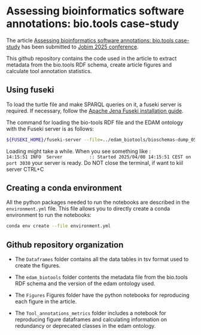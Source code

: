 # Assessing bioinformatics software annotations: bio.tools case-study 

The article [Assessing bioinformatics software annotations: bio.tools case-study](JOBIM2025_submission_219.pdf) has been submitted to [Jobim 2025 conference](https://jobim2025.labri.fr/). 

This github repository contains the code used in the article to extract metadata from the bio.tools RDF schema, create article figures and calculate tool annotation statistics. 

## Using fuseki

To load the turtle file and make SPARQL queries on it, a fuseki server is required. If necessary, follow the [Apache Jena Fuseki installation guide](Installation_guide_Fuseki). 

The command for loading the bio-tools RDF file and the EDAM ontology with the Fuseki server is as follows: 
```bash
${FUSEKI_HOME}/fuseki-server --file=../edam_biotools/bioschemas-dump_05_01_2025.ttl --file=../edam_biotools/EDAM_1.25.owl  /biotoolsEdam
```
Loading might take a while. When you see something like :  
`14:15:51 INFO  Server          :: Started 2025/04/08 14:15:51 CEST on port 3030`  your server is ready.
Do NOT close the terminal, if want to kiil server CTRL+C

## Creating a conda environment

All the python packages needed to run the notebooks are described in the `environment.yml` file. This file allows you to directly create a conda environment to run the notebooks: 
```bash
conda env create --file environment.yml
```

## Github repository organization

- The `Dataframes`  folder contains all the data tables in tsv format used to create the figures. 

- The `edam_biotools`  folder contents the metadata file from the bio.tools RDF schema and the version of the edam ontology used. 

- The `Figures` Figures folder have the python notebooks for reproducing each figure in the article. 

- The `Tool_annotations_metrics`  folder includes a notebook for reproducing figure dataframes and calculating information on redundancy or deprecated classes in the edam ontology. 
